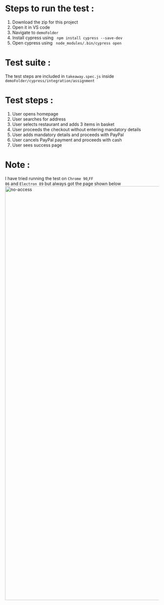 # Steps to run the test :

1. Download the zip for this project
2. Open it in VS code
3. Navigate to <code>demoFolder</code>
4. Install cypress using <code> npm install cypress --save-dev </code>
5. Open cypress using <code> node_modules/.bin/cypress open </code>



# Test suite :
The test steps are included in <code>takeaway.spec.js</code> inside <code>demoFolder/cypress/integration/assignment</code>

# Test steps :
1. User opens homepage
2. User searches for address
3. User selects restaurant and adds 3 items in basket
4. User proceeds the checkout without entering mandatory details
5. User adds mandatory details and proceeds with PayPal
6. User cancels PayPal payment and proceeds with cash
7. User sees success page

# Note :
I have tried running the test on <code>Chrome 90</code>,<code>FF 86</code> and <code>Electron 89</code> 
but always got the page shown below
<img width="1353" alt="no-access" src="https://user-images.githubusercontent.com/82906434/115956040-e8d53c00-a4fa-11eb-9e1d-ab8f6acec988.png">
